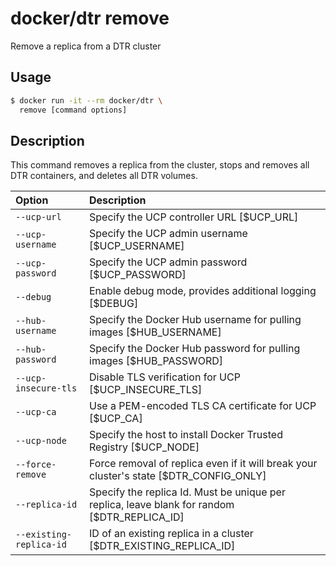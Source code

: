 <!--[metadata]>
+++
title = "remove"
description = "Docker Trusted Registry remove command reference."
keywords = ["docker, registry, reference, remove"]
[menu.main]
parent="dtr_menu_reference"
identifier="dtr_reference_remove"
+++
<![end-metadata]-->

# docker/dtr remove

Remove a replica from a DTR cluster

## Usage

```bash
$ docker run -it --rm docker/dtr \
  remove [command options]
```

## Description

This command removes a replica from the cluster, stops and removes all
DTR containers, and deletes all DTR volumes.

| Option                  | Description                                                                                  |
|:------------------------|:---------------------------------------------------------------------------------------------|
| `--ucp-url`             | Specify the UCP controller URL [$UCP_URL]                                                    |
| `--ucp-username`        | Specify the UCP admin username [$UCP_USERNAME]                                               |
| `--ucp-password`        | Specify the UCP admin password [$UCP_PASSWORD]                                               |
| `--debug`               | Enable debug mode, provides additional logging [$DEBUG]                                      |
| `--hub-username`        | Specify the Docker Hub username for pulling images [$HUB_USERNAME]                           |
| `--hub-password`        | Specify the Docker Hub password for pulling images [$HUB_PASSWORD]                           |
| `--ucp-insecure-tls`    | Disable TLS verification for UCP [$UCP_INSECURE_TLS]                                         |
| `--ucp-ca`              | Use a PEM-encoded TLS CA certificate for UCP [$UCP_CA]                                       |
| `--ucp-node`            | Specify the host to install Docker Trusted Registry [$UCP_NODE]                              |
| `--force-remove`        | Force removal of replica even if it will break your cluster's state [$DTR_CONFIG_ONLY]       |
| `--replica-id`          | Specify the replica Id. Must be unique per replica, leave blank for random [$DTR_REPLICA_ID] |
| `--existing-replica-id` | ID of an existing replica in a cluster [$DTR_EXISTING_REPLICA_ID]                            |
